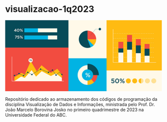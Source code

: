 # visualizacao-1q2023

![Representation of data visualization](./img/613158262dde4943a51937aa_data%20visualization%20tips_blog%20hero.jpg)

Repositório dedicado ao armazenamento dos códigos de programação da disciplina Visualização de Dados e Informações, ministrada pelo Prof. Dr. João Marcelo Borovina Josko no primeiro quadrimestre de 2023 na Universidade Federal do ABC.